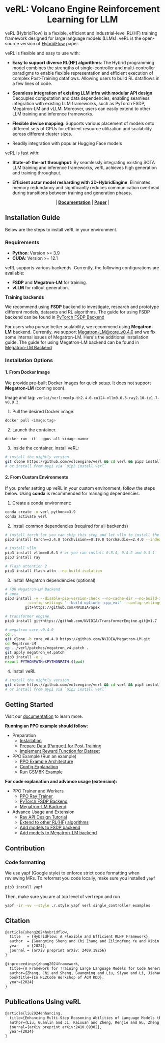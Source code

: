 <h1 style="text-align: center;">veRL: Volcano Engine Reinforcement Learning for LLM</h1>

veRL (HybridFlow) is a flexible, efficient and industrial-level RL(HF) training framework designed for large language models (LLMs). veRL is the open-source version of [HybridFlow](https://arxiv.org/abs/2409.19256v2) paper.

veRL is flexible and easy to use with:

- **Easy to support diverse RL(HF) algorithms**: The Hybrid programming model combines the strengths of single-controller and multi-controller paradigms to enable flexible representation and efficient execution of complex Post-Training dataflows. Allowing users to build RL dataflows in a few lines of code.

- **Seamless integration of existing LLM infra with modular API design**: Decouples computation and data dependencies, enabling seamless integration with existing LLM frameworks, such as PyTorch FSDP, Megatron-LM and vLLM. Moreover, users can easily extend to other LLM training and inference frameworks.

- **Flexible device mapping**: Supports various placement of models onto different sets of GPUs for efficient resource utilization and scalability across different cluster sizes.

- Readily integration with popular Hugging Face models


veRL is fast with:

- **State-of-the-art throughput**: By seamlessly integrating existing SOTA LLM training and inference frameworks, veRL achieves high generation and training throughput.

- **Efficient actor model resharding with 3D-HybridEngine**: Eliminates memory redundancy and significantly reduces communication overhead during transitions between training and generation phases.


<p align="center">
| <a href="https://verl.readthedocs.io/en/latest/index.html"><b>Documentation</b></a> | <a href="https://arxiv.org/abs/2409.19256v2"><b>Paper</b></a> | 
<!-- <a href=""><b>Slides</b></a> | -->
</p>

## Installation Guide

Below are the steps to install veRL in your environment.

### Requirements
- **Python**: Version >= 3.9
- **CUDA**: Version >= 12.1

veRL supports various backends. Currently, the following configurations are available:
- **FSDP** and **Megatron-LM** for training.
- **vLLM** for rollout generation.

**Training backends**

We recommend using **FSDP** backend to investigate, research and prototype different models, datasets and RL algorithms. The guide for using FSDP backend can be found in [PyTorch FSDP Backend](https://verl.readthedocs.io/en/latest/workers/fsdp_workers.html)

For users who pursue better scalability, we recommend using **Megatron-LM** backend. Currently, we support Megatron-LM@core_v0.4.0 and we fix some internal issues of Megatron-LM. Here's the additional installation guide. The guide for using Megatron-LM backend can be found in [Megatron-LM Backend](https://verl.readthedocs.io/en/latest/workers/megatron_workers.html)

### Installation Options

#### 1. From Docker Image

We provide pre-built Docker images for quick setup. It does not support **Megatron-LM** (coming soon).

Image and tag: `verlai/verl:vemlp-th2.4.0-cu124-vllm0.6.3-ray2.10-te1.7-v0.0.3`

1. Pull the desired Docker image:

```bash
docker pull <image:tag>
```

2. Launch the container.

```
docker run -it --gpus all <image-name>
```

3.	Inside the container, install veRL:

```bash
# install the nightly version
git clone https://github.com/volcengine/verl && cd verl && pip3 install -e .
# or install from pypi via `pip3 install verl`
```


#### 2. From Custom Environments

If you prefer setting up veRL in your custom environment, follow the steps below. Using **conda** is recommended for managing dependencies.

1. Create a conda environment:

```bash
conda create -n verl python==3.9
conda activate verl
```

2. Install common dependencies (required for all backends)

```bash
# install torch [or you can skip this step and let vllm to install the correct version for you]
pip3 install torch==2.4.0 torchvision==0.19.0 torchaudio==2.4.0 --index-url https://download.pytorch.org/whl/cu121

# install vllm
pip3 install vllm==0.6.3 # or you can install 0.5.4, 0.4.2 and 0.3.1
pip3 install ray

# flash attention 2
pip3 install flash-attn --no-build-isolation
```

3. Install Megatron dependencies (optional)

```bash
# FOR Megatron-LM Backend
# apex
pip3 install -v --disable-pip-version-check --no-cache-dir --no-build-isolation \
         --config-settings "--build-option=--cpp_ext" --config-settings "--build-option=--cuda_ext" \
         git+https://github.com/NVIDIA/apex

# transformer engine
pip3 install git+https://github.com/NVIDIA/TransformerEngine.git@v1.7

# megatron core v0.4.0
cd ..
git clone -b core_v0.4.0 https://github.com/NVIDIA/Megatron-LM.git
cd Megatron-LM
cp ../verl/patches/megatron_v4.patch .
git apply megatron_v4.patch
pip3 install -e .
export PYTHONPATH=$PYTHONPATH:$(pwd)
```

4. Install veRL

```bash
# install the nightly version
git clone https://github.com/volcengine/verl && cd verl && pip3 install -e .
# or install from pypi via `pip3 install verl`
```


## Getting Started
Visit our [documentation](https://verl.readthedocs.io/en/latest/index.html) to learn more.

**Running an PPO example should follow:**
- Preparation
  - [Installation](https://verl.readthedocs.io/en/latest/preparation/install.html)
  - [Prepare Data (Parquet) for Post-Training](https://verl.readthedocs.io/en/latest/preparation/prepare_data.html)
  - [Implement Reward Function for Dataset](https://verl.readthedocs.io/en/latest/preparation/reward_function.html)
- PPO Example (Run an example)
  - [PPO Example Architecture](https://verl.readthedocs.io/en/latest/examples/ppo_code_architecture.html)
  - [Config Explanation](https://verl.readthedocs.io/en/latest/examples/config.html)
  - [Run GSM8K Example](https://verl.readthedocs.io/en/latest/examples/gsm8k_example.html)

**For code explanation and advance usage (extension):**
- PPO Trainer and Workers
  - [PPO Ray Trainer](https://verl.readthedocs.io/en/latest/workers/ray_trainer.html)
  - [PyTorch FSDP Backend](https://verl.readthedocs.io/en/latest/workers/fsdp_workers.html)
  - [Megatron-LM Backend](https://verl.readthedocs.io/en/latest/index.html)
- Advance Usage and Extension
  - [Ray API Design Tutorial](https://verl.readthedocs.io/en/latest/advance/placement.html)
  - [Extend to other RL(HF) algorithms](https://verl.readthedocs.io/en/latest/advance/dpo_extension.html)
  - [Add models to FSDP backend](https://verl.readthedocs.io/en/latest/advance/fsdp_extension.html)
  - [Add models to Megatron-LM backend](https://verl.readthedocs.io/en/latest/advance/megatron_extension.html)


## Contribution
### Code formatting
We use yapf (Google style) to enforce strict code formatting when reviewing MRs. To reformat you code locally, make sure you installed `yapf`
```bash
pip3 install yapf
```
Then, make sure you are at top level of verl repo and run
```bash
yapf -ir -vv --style ./.style.yapf verl single_controller examples
```



## Citation

```tex
@article{sheng2024hybridflow,
  title   = {HybridFlow: A Flexible and Efficient RLHF Framework},
  author  = {Guangming Sheng and Chi Zhang and Zilingfeng Ye and Xibin Wu and Wang Zhang and Ru Zhang and Yanghua Peng and Haibin Lin and Chuan Wu},
  year    = {2024},
  journal = {arXiv preprint arXiv: 2409.19256}
}

@inproceedings{zhang2024framework,
  title={A Framework for Training Large Language Models for Code Generation via Proximal Policy Optimization},
  author={Zhang, Chi and Sheng, Guangming and Liu, Siyao and Li, Jiahao and Feng, Ziyuan and Liu, Zherui and Liu, Xin and Jia, Xiaoying and Peng, Yanghua and Lin, Haibin and Wu, Chuan},
  booktitle={In NL2Code Workshop of ACM KDD},
  year={2024}
}
```

## Publications Using veRL

```tex
@article{liu2024enhancing,
  title={Enhancing Multi-Step Reasoning Abilities of Language Models through Direct Q-Function Optimization},
  author={Liu, Guanlin and Ji, Kaixuan and Zheng, Renjie and Wu, Zheng and Dun, Chen and Gu, Quanquan and Yan, Lin},
  journal={arXiv preprint arXiv:2410.09302},
  year={2024}
}
```
